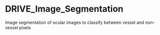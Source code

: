 # DRIVE_Image_Segmentation
Image segmentation of ocular images to classify between vessel and non-vessel pixels
